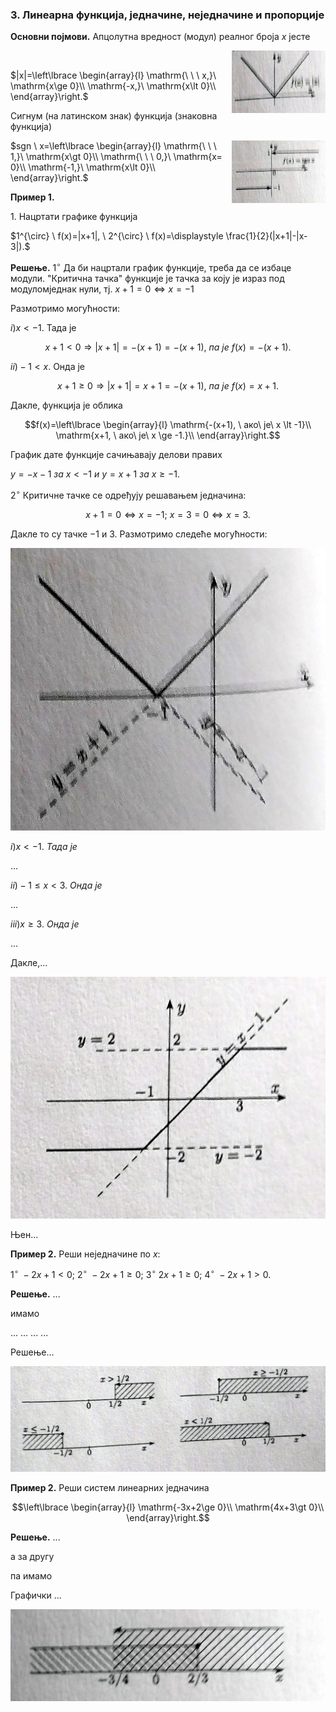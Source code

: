 ### 3. **Линеарна функција, једначине, неједначине и пропорције**

**Основни појмови.** Апцолутна вредност (модул) реалног броја $x$ јесте

<img align="right" width="150" height="100" src="s1.jpg"><br>

$|x|=\left\lbrace \begin{array}{l}
\mathrm{\ \ \ x,}\ \mathrm{x\ge 0}\\
\mathrm{-x,}\ \mathrm{x\lt 0}\\
\end{array}\right.$ <br>

Сигнум (на латинском знак) функција (знаковна функција)

<img align="right" width="150" height="100" src="s2.jpg">

$sgn \ x=\left\lbrace \begin{array}{l}
\mathrm{\ \ \ 1,}\ \mathrm{x\gt 0}\\
\mathrm{\ \ \ 0,}\ \mathrm{x= 0}\\
\mathrm{-1,}\ \mathrm{x\lt 0}\\
\end{array}\right.$



**Пример 1.**

$1.$ Нацртати графике функција

$1^{\circ} \ f(x)=|x+1|, \ 2^{\circ} \ f(x)=\displaystyle \frac{1}{2}(|x+1|-|x-3|).$

**Решење.** $1^{\circ}$ Да би нацртали график функције, треба да се избаце модули. "Критична тачка" функције је тачка за коју је израз под модуломједнак нули, тј. $x+1=0 \Leftrightarrow x=-1$

Размотримо могућности:

$i) x<-1.$ Тада је

$$x+1 \lt 0 \Rightarrow |x+1| = -(x+1) = -(x+1),\ па \ је\  f(x)=-(x+1).$$

$ii) -1<x.$ Онда је

$$x+1\ge 0 \Rightarrow |x+1|=x+1=-(x+1),\ па \ је\  f(x)=x+1.$$

Дакле, функција је облика

$$f(x)=\left\lbrace \begin{array}{l}
\mathrm{-(x+1), \ ако\ је\ x \lt -1}\\
\mathrm{x+1, \ ако\ је\ x \ge -1.}\\
\end{array}\right.$$

График дате функције сачињавају делови правих

$y=-x-1 \ зa\ x<-1\ и\ y=x+1\ зa\ x \ge -1.$

$2^{\circ}$ Критичне тачке се одређују решавањем једначина:

$$x+1=0 \Leftrightarrow x=-1;\ x=3=0\Leftrightarrow x=3.$$

Дакле то су тачке $-1$ и $3$. Размотримо следеће могућности:

![s3](s3.jpg "s3")

$i) x<-1.\ Тада\ је$

...

$ii) -1 \le x<3.\ Онда\ је$

...

$iii)x\ge 3.\ Онда\ је$

...

Дакле,...

![s4](s4.jpg "s4")

Њен...

**Пример 2.** Реши неједначине по $x$:

$1^{\circ} \ -2x+1<0; \ 2^{\circ} \ -2x+1\ge0;\ 3^{\circ} \ 2x+1\ge 0;\ 4^{\circ} \ -2x+1>0.$

**Решење.** ...

имамо

...
...
...
...

Решењe...

![s5](s5.jpg "s5")

**Пример 2.** Реши систем линеарних једначина

$$\left\lbrace \begin{array}{l}
\mathrm{-3x+2\ge 0}\\
\mathrm{4x+3\gt 0}\\
\end{array}\right.$$

**Решење.** ...

а за другу

па имамо

Графички ...

![s6](s6.jpg "s6")
